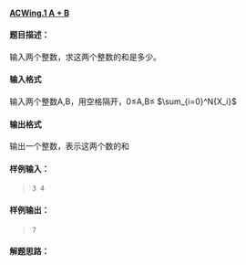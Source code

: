 #### [ACWing.1 A + B](https://www.acwing.com/problem/content/1/)
#### 题目描述：
输入两个整数，求这两个整数的和是多少。

#### 输入格式
输入两个整数A,B，用空格隔开，0≤A,B≤ $\sum_{i=0}^N{X_i}$
#### 输出格式
输出一个整数，表示这两个数的和

#### 样例输入：
>     3 4     
#### 样例输出：
>     7
#### 解题思路：
